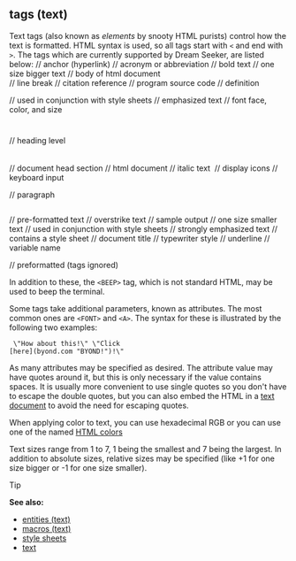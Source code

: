 ## tags (text)



Text tags (also known as *elements* by snooty HTML purists)
control how the text is formatted. HTML syntax is used, so all tags
start with `<` and end with `>`. The tags which are currently supported
by Dream Seeker, are listed below:
    <A></A>              // anchor (hyperlink)
    <ACRONYM></ACRONYM>  // acronym or abbreviation
    <B></B>              // bold text
    <BIG></BIG>          // one size bigger text
    <BODY></BODY>        // body of html document
    <BR>                 // line break
    <CITE></CITE>        // citation reference
    <CODE></CODE>        // program source code
    <DFN></DFN>          // definition
    <DIV></DIV>          // used in conjunction with style sheets
    <EM></EM>            // emphasized text
    <FONT></FONT>        // font face, color, and size
    <H1></H1>            // heading level
    <H2></H2>
    <H3></H3>
    <H4></H4>
    <H5></H5>
    <H6></H6>
    <HEAD></HEAD>        // document head section
    <HTML></HTML>        // html document
    <I></I>              // italic text
    <IMG></IMG>          // display icons
    <KBD></KBD>          // keyboard input
    <P></P>              // paragraph
    <PRE></PRE>          // pre-formatted text
    <S></S>              // overstrike text
    <SAMP></SAMP>        // sample output
    <SMALL></SMALL>      // one size smaller text
    <SPAN></SPAN>        // used in conjunction with style sheets
    <STRONG></STRONG>    // strongly emphasized text
    <STYLE></STYLE>      // contains a style sheet
    <TITLE></TITLE>      // document title
    <TT></TT>            // typewriter style
    <U></U>              // underline
    <VAR></VAR>          // variable name
    <XMP></XMP>          // preformatted (tags ignored)


In addition to these, the `<BEEP>` tag, which is not standard
HTML, may be used to beep the terminal. 

Some tags take
additional parameters, known as attributes. The most common ones are
`<FONT>` and `<A>`. The syntax for these is illustrated by the following
two examples: 
``` dm
 \"How about this!\" \"Click
[here](byond.com "BYOND!")!\" 
```
 

As many attributes may
be specified as desired. The attribute value may have quotes around it,
but this is only necessary if the value contains spaces. It is usually
more convenient to use single quotes so you don\'t have to escape the
double quotes, but you can also embed the HTML in a [text
document](/ref/DM/text.md)  to avoid the need for escaping quotes.


When applying color to text, you can use hexadecimal RGB or you
can use one of the named [HTML
colors](/ref/%7B%7Bappendix%7D%7D/html-colors.md)  

Text sizes range
from 1 to 7, 1 being the smallest and 7 being the largest. In addition
to absolute sizes, relative sizes may be specified (like +1 for one size
bigger or -1 for one size smaller).

> [!TIP] 
> **See also:**
> +   [entities (text)](/ref/DM/text/entities.md) 
> +   [macros (text)](/ref/DM/text/macros.md) 
> +   [style sheets](/ref/DM/text/style.md) 
> +   [text](/ref/DM/text.md) 